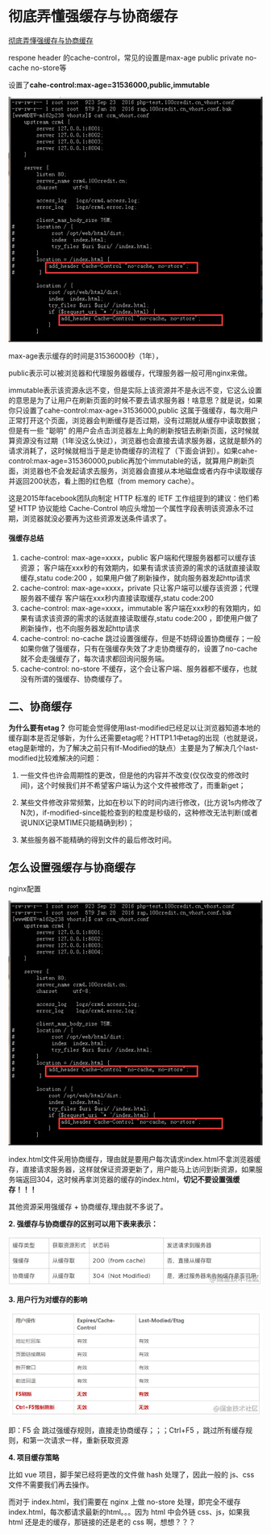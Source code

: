 # 彻底弄懂强缓存与协商缓存

[彻底弄懂强缓存与协商缓存](https://www.jianshu.com/p/9c95db596df5)

respone header 的cache-control，常见的设置是max-age public private no-cache no-store等

设置了**cahe-control:max-age=31536000,public,immutable**

![img](media/webp.webp)

max-age表示缓存的时间是31536000秒（1年），

public表示可以被浏览器和代理服务器缓存，代理服务器一般可用nginx来做。

immutable表示该资源永远不变，但是实际上该资源并不是永远不变，它这么设置的意思是为了让用户在刷新页面的时候不要去请求服务器！啥意思？就是说，如果你只设置了cahe-control:max-age=31536000,public  这属于强缓存，每次用户正常打开这个页面，浏览器会判断缓存是否过期，没有过期就从缓存中读取数据；但是有一些 "聪明" 的用户会点击浏览器左上角的刷新按钮去刷新页面，这时候就算资源没有过期（1年没这么快过），浏览器也会直接去请求服务器，这就是额外的请求消耗了，这时候就相当于是走协商缓存的流程了（下面会讲到）。如果cahe-control:max-age=315360000,public再加个immutable的话，就算用户刷新页面，浏览器也不会发起请求去服务，浏览器会直接从本地磁盘或者内存中读取缓存并返回200状态，看上图的红色框（from memory cache）。

这是2015年facebook团队向制定 HTTP 标准的 IETF 工作组提到的建议：他们希望 HTTP 协议能给 Cache-Control 响应头增加一个属性字段表明该资源永不过期，浏览器就没必要再为这些资源发送条件请求了。

#### 强缓存总结

1. cache-control: max-age=xxxx，public
    客户端和代理服务器都可以缓存该资源；
    客户端在xxx秒的有效期内，如果有请求该资源的需求的话就直接读取缓存,statu code:200 ，如果用户做了刷新操作，就向服务器发起http请求
2. cache-control: max-age=xxxx，private
    只让客户端可以缓存该资源；代理服务器不缓存
    客户端在xxx秒内直接读取缓存,statu code:200
3. cache-control: max-age=xxxx，immutable
    客户端在xxx秒的有效期内，如果有请求该资源的需求的话就直接读取缓存,statu code:200 ，即使用户做了刷新操作，也不向服务器发起http请求
4. cache-control: no-cache
    跳过设置强缓存，但是不妨碍设置协商缓存；一般如果你做了强缓存，只有在强缓存失效了才走协商缓存的，设置了no-cache就不会走强缓存了，每次请求都回询问服务端。
5. cache-control: no-store
    不缓存，这个会让客户端、服务器都不缓存，也就没有所谓的强缓存、协商缓存了。

## 二、协商缓存

**为什么要有etag？**
 你可能会觉得使用last-modified已经足以让浏览器知道本地的缓存副本是否足够新，为什么还需要etag呢？HTTP1.1中etag的出现（也就是说，etag是新增的，为了解决之前只有If-Modified的缺点）主要是为了解决几个last-modified比较难解决的问题：

1. 一些文件也许会周期性的更改，但是他的内容并不改变(仅仅改变的修改时间)，这个时候我们并不希望客户端认为这个文件被修改了，而重新get；
2. 某些文件修改非常频繁，比如在秒以下的时间内进行修改，(比方说1s内修改了N次)，if-modified-since能检查到的粒度是秒级的，这种修改无法判断(或者说UNIX记录MTIME只能精确到秒)；

1. 某些服务器不能精确的得到文件的最后修改时间。

## 怎么设置强缓存与协商缓存

nginx配置

![img](media/webp.webp)

index.html文件采用协商缓存，理由就是要用户每次请求index.html不拿浏览器缓存，直接请求服务器，这样就保证资源更新了，用户能马上访问到新资源，如果服务端返回304，这时候再拿浏览器的缓存的index.html，**切记不要设置强缓存！！！**

其他资源采用强缓存 + 协商缓存,理由就不多说了。

**2. 强缓存与协商缓存的区别可以用下表来表示：**

![img](media/1a05986cd9044b878a4148252c46bcd0tplv-k3u1fbpfcp-watermark.awebp)

**3. 用户行为对缓存的影响**

![img](media/df4081f9d78a424782119e8fb31d8fd9tplv-k3u1fbpfcp-watermark.awebp)

即：F5 会 跳过强缓存规则，直接走协商缓存；；；Ctrl+F5 ，跳过所有缓存规则，和第一次请求一样，重新获取资源

**4. 项目缓存策略**

比如 vue 项目，脚手架已经将更改的文件做 hash 处理了，因此一般的 js、css 文件不需要我们再去操作。

而对于 index.html，我们需要在 nginx 上做 no-store 处理，即完全不缓存 index.html，每次都请求最新的html。。。因为 html 中会外链 css、js，如果我 html 还是走的缓存，那链接的还是老的 css 啊，想想？？？


